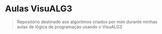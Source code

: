 # Aulas VisuALG3
> Repositório destinado aos algoritmos criados por mim durante minhas aulas de lógica de programação usando o VisuALG3
